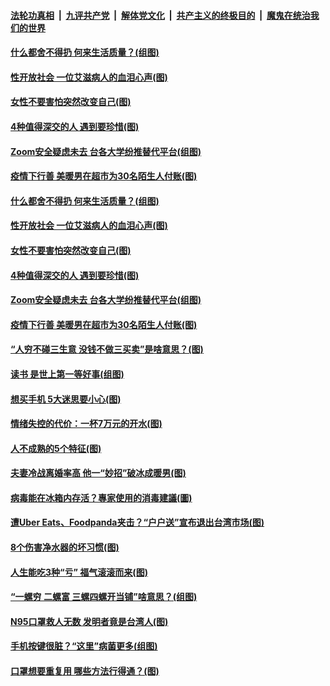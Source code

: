 

####  [法轮功真相](../../../../basic/blob/master/README.md?t=04102201) &nbsp;|&nbsp; [九评共产党](../../../../9ping.md/blob/master/README.md?t=04102201) &nbsp;|&nbsp; [解体党文化](../../../../jtdwh.md/blob/master/README.md?t=04102201)  &nbsp;|&nbsp; [共产主义的终极目的](../../../../gczydzjmd.md/blob/master/README.md?t=04102201) &nbsp;|&nbsp; [魔鬼在统治我们的世界](../../../../mgztzwmdsj.md/blob/master/README.md?t=04102201) 

#### [什么都舍不得扔 何来生活质量？(组图)](../pages/p8/929295.md?t=04102201) 

#### [性开放社会 一位艾滋病人的血泪心声(图)](../pages/p8/929276.md?t=04102201) 

#### [女性不要害怕突然改变自己(图)](../pages/p8/929253.md?t=04102201) 

#### [4种值得深交的人 遇到要珍惜(图)](../pages/p8/929208.md?t=04102201) 

#### [Zoom安全疑虑未去 台各大学纷推替代平台(组图)](../pages/p8/929178.md?t=04102201) 

#### [疫情下行善 美暖男在超市为30名陌生人付账(图)](../pages/p8/929009.md?t=04102201) 

#### [什么都舍不得扔 何来生活质量？(组图)](../pages/p8/929295.md?t=04102201) 

#### [性开放社会 一位艾滋病人的血泪心声(图)](../pages/p8/929276.md?t=04102201) 

#### [女性不要害怕突然改变自己(图)](../pages/p8/929253.md?t=04102201) 

#### [4种值得深交的人 遇到要珍惜(图)](../pages/p8/929208.md?t=04102201) 

#### [Zoom安全疑虑未去 台各大学纷推替代平台(组图)](../pages/p8/929178.md?t=04102201) 

#### [疫情下行善 美暖男在超市为30名陌生人付账(图)](../pages/p8/929009.md?t=04102201) 

#### [“人穷不碰三生意 没钱不做三买卖”是啥意思？(图)](../pages/p8/929087.md?t=04102201) 

#### [读书 是世上第一等好事(组图)](../pages/p8/928997.md?t=04102201) 

#### [想买手机 5大迷思要小心(图)](../pages/p8/929055.md?t=04102201) 

#### [情绪失控的代价：一杯7万元的开水(图)](../pages/p8/929042.md?t=04102201) 

#### [人不成熟的5个特征(图)](../pages/p8/928428.md?t=04102201) 

#### [夫妻冷战离婚率高 他一“妙招”破冰成暖男(图)](../pages/p8/928978.md?t=04102201) 

#### [病毒能在冰箱内存活？專家使用的消毒建議(圖)](../pages/p8/928993.md?t=04102201) 

#### [遭Uber Eats、Foodpanda夹击？“户户送”宣布退出台湾市场(图)](../pages/p8/928911.md?t=04102201) 

#### [8个伤害净水器的坏习惯(图)](../pages/p8/928891.md?t=04102201) 

#### [人生能吃3种“亏” 福气滚滚而来(图)](../pages/p8/928887.md?t=04102201) 

#### [“一螺穷 二螺富 三螺四螺开当铺”啥意思？(组图)](../pages/p8/928847.md?t=04102201) 

#### [N95口罩救人无数 发明者竟是台湾人(图)](../pages/p8/928803.md?t=04102201) 

#### [手机按键很脏？“这里”病菌更多(组图)](../pages/p8/928801.md?t=04102201) 

#### [口罩想要重复用 哪些方法行得通？(图)](../pages/p8/928736.md?t=04102201) 

